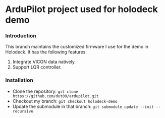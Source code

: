 # ArduPilot project used for holodeck demo

### Introduction
This branch maintains the customized firmware I use for the demo in Holodeck. It has the following features:
1. Integrate VICON data natively.
2. Support LQR controller.

### Installation
* Clone the repository: `git clone https://github.com/dut09/ardupilot.git`
* Checkout my branch: `git checkout holodeck-demo`
* Update the submodule in that branch: `git submodule update --init --recursive`

